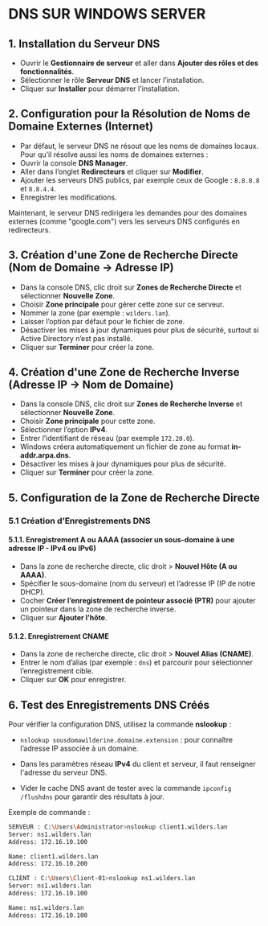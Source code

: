 # DNS SUR WINDOWS SERVER

## 1. Installation du Serveur DNS

- Ouvrir le **Gestionnaire de serveur** et aller dans **Ajouter des rôles et des fonctionnalités**.
- Sélectionner le rôle **Serveur DNS** et lancer l’installation.
- Cliquer sur **Installer** pour démarrer l'installation.

## 2. Configuration pour la Résolution de Noms de Domaine Externes (Internet)

- Par défaut, le serveur DNS ne résout que les noms de domaines locaux. Pour qu’il résolve aussi les noms de domaines externes :
- Ouvrir la console **DNS Manager**.
- Aller dans l’onglet **Redirecteurs** et cliquer sur **Modifier**.
- Ajouter les serveurs DNS publics, par exemple ceux de Google : `8.8.8.8` et `8.8.4.4`.
- Enregistrer les modifications.

Maintenant, le serveur DNS redirigera les demandes pour des domaines externes (comme "google.com") vers les serveurs DNS configurés en redirecteurs.

## 3. Création d'une Zone de Recherche Directe (Nom de Domaine → Adresse IP)

- Dans la console DNS, clic droit sur **Zones de Recherche Directe** et sélectionner **Nouvelle Zone**.
- Choisir **Zone principale** pour gérer cette zone sur ce serveur.
- Nommer la zone (par exemple : `wilders.lan`).
- Laisser l’option par défaut pour le fichier de zone.
- Désactiver les mises à jour dynamiques pour plus de sécurité, surtout si Active Directory n’est pas installé.
- Cliquer sur **Terminer** pour créer la zone.

## 4. Création d'une Zone de Recherche Inverse (Adresse IP → Nom de Domaine)

- Dans la console DNS, clic droit sur **Zones de Recherche Inverse** et sélectionner **Nouvelle Zone**.
- Choisir **Zone principale** pour cette zone.
- Sélectionner l’option **IPv4**.
- Entrer l’identifiant de réseau (par exemple `172.20.0`).
- Windows créera automatiquement un fichier de zone au format **in-addr.arpa.dns**.
- Désactiver les mises à jour dynamiques pour plus de sécurité.
- Cliquer sur **Terminer** pour créer la zone.

## 5. Configuration de la Zone de Recherche Directe

### 5.1 Création d’Enregistrements DNS

#### 5.1.1. Enregistrement A ou AAAA (associer un sous-domaine à une adresse IP - IPv4 ou IPv6)

- Dans la zone de recherche directe, clic droit > **Nouvel Hôte (A ou AAAA)**.
- Spécifier le sous-domaine (nom du serveur) et l’adresse IP (IP de notre DHCP).
- Cocher **Créer l’enregistrement de pointeur associé (PTR)** pour ajouter un pointeur dans la zone de recherche inverse.
- Cliquer sur **Ajouter l’hôte**.

#### 5.1.2. Enregistrement CNAME

- Dans la zone de recherche directe, clic droit > **Nouvel Alias (CNAME)**.
- Entrer le nom d’alias (par exemple : `dns`) et parcourir pour sélectionner l’enregistrement cible.
- Cliquer sur **OK** pour enregistrer.

## 6. Test des Enregistrements DNS Créés

Pour vérifier la configuration DNS, utilisez la commande **nslookup** :

- `nslookup sousdomawilderine.domaine.extension` : pour connaître l’adresse IP associée à un domaine.

- Dans les paramètres réseau **IPv4** du client et serveur, il faut renseigner l'adresse du serveur DNS.

- Vider le cache DNS avant de tester avec la commande `ipconfig /flushdns` pour garantir des résultats à jour.

Exemple de commande :
```bash
SERVEUR : C:\Users\Administrator>nslookup client1.wilders.lan
Server: ns1.wilders.lan
Address: 172.16.10.100

Name: client1.wilders.lan
Address: 172.16.10.200

CLIENT : C:\Users\Client-01>nslookup ns1.wilders.lan
Server: ns1.wilders.lan
Address: 172.16.10.100

Name: ns1.wilders.lan
Address: 172.16.10.100
